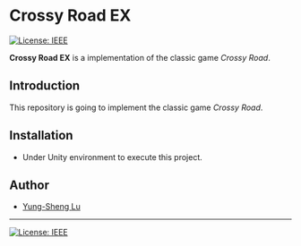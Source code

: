 # Crossy Road EX

[![License: IEEE](https://img.shields.io/badge/License-CC%20BY--NC--SA%204.0-lightgrey.svg)](http://creativecommons.org/licenses/by-nc-sa/4.0/)

**Crossy Road EX** is a implementation of the classic game *Crossy Road*.

## Introduction

This repository is going to implement the classic game *Crossy Road*. 

## Installation

* Under Unity environment to execute this project.

## Author

* [Yung-Sheng Lu](https://github.com/yungshenglu)

---
[![License: IEEE](https://img.shields.io/badge/License-CC%20BY--NC--SA%204.0-lightgrey.svg)](http://creativecommons.org/licenses/by-nc-sa/4.0/)
